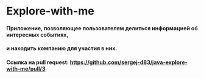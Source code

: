 # Explore-with-me
#### Приложение, позволяющее пользователям делиться информацией об интересных событиях, 
#### и находить компанию для участия в них. 

#### Ссылка на pull request: https://github.com/sergej-d83/java-explore-with-me/pull/3